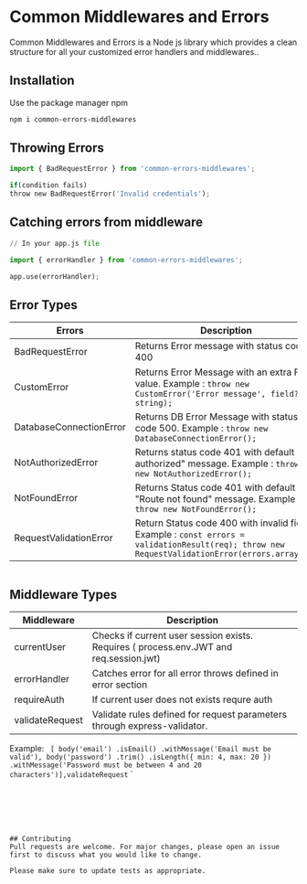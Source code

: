 # Common Middlewares and Errors

Common Middlewares and Errors is a Node js library which provides a clean structure for all your customized error handlers and middlewares..

## Installation

Use the package manager npm

```bash
npm i common-errors-middlewares
```

## Throwing Errors

```python
import { BadRequestError } from 'common-errors-middlewares';

if(condition fails)
throw new BadRequestError('Invalid credentials');

```

## Catching errors from middleware

```python
// In your app.js file

import { errorHandler } from 'common-errors-middlewares';

app.use(errorHandler);

```

## Error Types

| Errors                  | Description                                                                                                                                     |
| ----------------------- | ----------------------------------------------------------------------------------------------------------------------------------------------- |
| BadRequestError         | Returns Error message with status code 400                                                                                                      |
| CustomError             | Returns Error Message with an extra Field value. Example : `throw new CustomError('Error message', field? string);`                             |
| DatabaseConnectionError | Returns DB Error Message with status code 500. Example : `throw new DatabaseConnectionError();`                                                 |
| NotAuthorizedError      | Returns status code 401 with default "Not authorized" message. Example : `throw new NotAuthorizedError();`                                      |
| NotFoundError           | Returns Status code 401 with default "Route not found" message. Example : `throw new NotFoundError();`                                          |
| RequestValidationError  | Return Status code 400 with invalid fields. Example : `const errors = validationResult(req); throw new RequestValidationError(errors.array());` |

```

```

## Middleware Types

| Middleware      | Description                                                                            |
| --------------- | -------------------------------------------------------------------------------------- |
| currentUser     | Checks if current user session exists. Requires ( process.env.JWT and req.session.jwt) |
| errorHandler    | Catches error for all error throws defined in error section                            |
| requireAuth     | If current user does not exists requre auth                                            |
| validateRequest | Validate rules defined for request parameters through express-validator.               |

Example: ` [ body('email') .isEmail() .withMessage('Email must be valid'), body('password') .trim() .isLength({ min: 4, max: 20 }) .withMessage('Password must be between 4 and 20 characters')],validateRequest` `

```






## Contributing
Pull requests are welcome. For major changes, please open an issue first to discuss what you would like to change.

Please make sure to update tests as appropriate.
```
